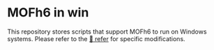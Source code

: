 # MOFh6 in win
This repository stores scripts that support MOFh6 to run on Windows systems. Please refer to the [📁 refer](https://github.com/lzhzzzzwill/MOFh6/tree/main/refer) for specific modifications.
